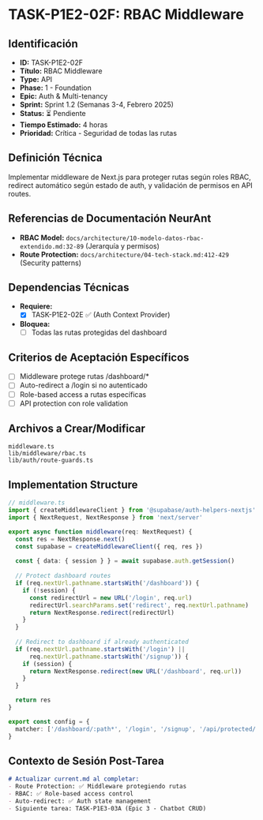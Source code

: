# TASK-P1E2-02F: RBAC Middleware

## Identificación
- **ID:** TASK-P1E2-02F
- **Título:** RBAC Middleware
- **Type:** API
- **Phase:** 1 - Foundation
- **Epic:** Auth & Multi-tenancy
- **Sprint:** Sprint 1.2 (Semanas 3-4, Febrero 2025)
- **Status:** ⏳ Pendiente
- **Tiempo Estimado:** 4 horas
- **Prioridad:** Crítica - Seguridad de todas las rutas

## Definición Técnica
Implementar middleware de Next.js para proteger rutas según roles RBAC, redirect automático según estado de auth, y validación de permisos en API routes.

## Referencias de Documentación NeurAnt
- **RBAC Model:** `docs/architecture/10-modelo-datos-rbac-extendido.md:32-89` (Jerarquía y permisos)
- **Route Protection:** `docs/architecture/04-tech-stack.md:412-429` (Security patterns)

## Dependencias Técnicas
- **Requiere:**
  - [x] TASK-P1E2-02E ✅ (Auth Context Provider)
- **Bloquea:**
  - [ ] Todas las rutas protegidas del dashboard

## Criterios de Aceptación Específicos
- [ ] Middleware protege rutas /dashboard/*
- [ ] Auto-redirect a /login si no autenticado
- [ ] Role-based access a rutas específicas
- [ ] API protection con role validation

## Archivos a Crear/Modificar
```
middleware.ts
lib/middleware/rbac.ts
lib/auth/route-guards.ts
```

## Implementation Structure
```typescript
// middleware.ts
import { createMiddlewareClient } from '@supabase/auth-helpers-nextjs'
import { NextRequest, NextResponse } from 'next/server'

export async function middleware(req: NextRequest) {
  const res = NextResponse.next()
  const supabase = createMiddlewareClient({ req, res })
  
  const { data: { session } } = await supabase.auth.getSession()
  
  // Protect dashboard routes
  if (req.nextUrl.pathname.startsWith('/dashboard')) {
    if (!session) {
      const redirectUrl = new URL('/login', req.url)
      redirectUrl.searchParams.set('redirect', req.nextUrl.pathname)
      return NextResponse.redirect(redirectUrl)
    }
  }
  
  // Redirect to dashboard if already authenticated
  if (req.nextUrl.pathname.startsWith('/login') || 
      req.nextUrl.pathname.startsWith('/signup')) {
    if (session) {
      return NextResponse.redirect(new URL('/dashboard', req.url))
    }
  }

  return res
}

export const config = {
  matcher: ['/dashboard/:path*', '/login', '/signup', '/api/protected/:path*']
}
```

## Contexto de Sesión Post-Tarea
```markdown
# Actualizar current.md al completar:
- Route Protection: ✅ Middleware protegiendo rutas
- RBAC: ✅ Role-based access control
- Auto-redirect: ✅ Auth state management
- Siguiente tarea: TASK-P1E3-03A (Epic 3 - Chatbot CRUD)
```
